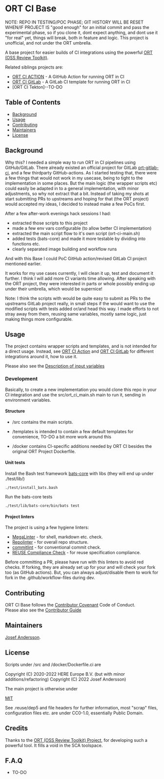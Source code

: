 <!--
SPDX-FileCopyrightText: 2022 Josef Andersson

SPDX-License-Identifier: CC0-1.0
-->

# ORT CI Base

NOTE: REPO IN TESTING/POC PHASE; GIT HISTORY WILL BE RESET WHEN/IF PROJECT IS   "good enough" for an initial commit and pass the experimental phase, so if you clone it, dont expect anything, and dont use it "for real" yet, things will break, both in feature and logic. This project is unofficial, and not under the ORT umbrella.

A base project for easier builds of CI integrations using the powerful [ORT (OSS Review Toolkit)](https://github.com/oss-review-toolkit/ort).

Related siblings projects are:

- [ORT CI ACTION](https://github.com/janderssonse/ort-ci-action) - A GitHub Action for running ORT in CI
- [ORT CI GitLab](https://github.com/janderssonse/ort-ci-gitlab) - A GitLab CI template for running ORT in CI
- [ORT CI Tekton]--TO-DO

## Table of Contents

- [Background](#background)
- [Usage](#usage)
- [Contributing](#contributing)
- [Maintainers](#maintainers)
- [License](#license)

## Background

Why this? I needed a simple way to run ORT in CI pipelines using GitHub/GitLab.
There already existed an official project for GitLab [ort-gitlab-ci](https://github.com/oss-review-toolkit/ort-gitlab-ci), and a few thirdparty GitHub-actions.
As I started testing that, there were a few things that would not work in my usecase, being to tight to the implementation in some places.
But the main logic (the wrapper scripts etc) could easily be adapted in to a general implementation, with minor adjustments, so why not extract that a bit.
Instead of taking my shots at start submitting PRs to upstreams and hoping for that (the ORT project) would accepted my ideas,  I decided to instead make a few PoCs first.

After a few after-work evenings hack sessions I had:
* extracted those scripts to this project
* made a few env vars configurable (to allow better CI implementation)
* extracted the main script flow to it's own script (ort-ci-main.sh)
* added tests (bats-core) and made it more testable by dividing into functions etc.
* clearly separated image building and workflow runs

And with this Base I could PoC GitHub action/revised GitLab CI project mentioned earlier.

It works for my use cases currently, I will clean it up, test and document it further. I think I will add more CI variants time allowing. After speaking with the ORT project, they were interested in parts or whole possibly ending up under their umbrella, which would be supernice!

Note: I think the scripts with would be quite easy to submit as PRs to the upstreams GitLab project really, in small steps if the would want to use the modified scripts with tests added or/and head this way. I made efforts to not stray away from them, reusing same variables, mostly same logic, just making things more configurable.

## Usage

The project contains wrapper scripts and templates, and is not intended for a direct usage.
Instead, see [ORT CI Action](https://github.com/janderssonse/ort-ci-action) and [ORT CI GitLab](https://github.com/janderssonse/ort-ci-gitlab) for different integrations around it, how to use it.

Please also see the [Description of input variables](docs/variables.adoc)

### Development

Basically, to create a new implementation you would clone this repo in your CI integration and use the src/ort_ci_main.sh main to run it, sending in environment variables.

#### Structure

- /src contains the main scripts.

- /templates is intended to contain a few default templates for convenience, TO-DO a bit more work around this
- /docker contains CI-specific additions needed by ORT CI besides the original ORT Project Dockerfile.

#### Unit tests

Install the Bash test framework [bats-core](https://github.com/bats-core/bats-core) with libs (they will end up under ./test/lib/)

```console
./test/install_bats.bash

```

Run the bats-core tests

```console
./test/lib/bats-core/bin/bats test 

```

#### Project linters

The project is using a few hygiene linters:

- [MegaLinter](https://megalinter.github.io/latest/) - for shell, markdown etc. check.
- [Repolinter](https://github.com/todogroup/repolinter) - for overall repo structure.
- [commitlint](https://github.com/conventional-changelog/commitlint) - for conventional commit check.
- [REUSE Compliance Check](https://github.com/fsfe/reuse-action) - for reuse specification compliance.

Before committing a PR, please have run with this linters to avoid red checks. If forking, they are already set up for your and will check your fork too (as GitHub actions). But, you can always adjust/disable them to work for fork in the .github/workflow-files during dev.

## Contributing

ORT CI Base follows the [Contributor Covenant](http://contributor-covenant.org/version/1/3/0/) Code of Conduct.  
Please also see the [Contributor Guide](docs/CONTRIBUTING.adoc)

## Maintainers

[Josef Andersson](https://github.com/janderssonse).

## License

Scripts under /src and /docker/Dockerfile.ci are

Copyright (C) 2020-2022 HERE Europe B.V.
(but with minor additions/refactoring)
Copyright (C) 2022 Josef Andersson)

The main project is otherwise under

[MIT](LICENSE)

See .reuse/dep5 and file headers for further information, most "scrap" files, configuration files etc. are under CC0-1.0, essentially Public Domain.

## Credits

Thanks to the [ORT (OSS Review Toolkit) Project](https://github.com/oss-review-toolkit/ort), for developing such a powerful tool. It fills a void in the SCA toolspace.

## F.A.Q

* TO-DO


